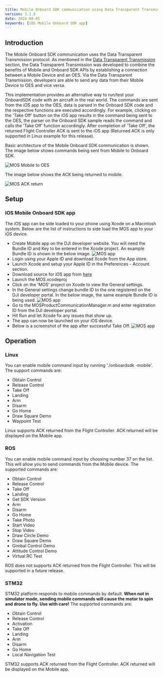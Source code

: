 ```yaml
---
title: Mobile Onboard SDK communication using Data Transparent Transmission
version: 3.1.8
date: 2016-08-05
keywords: [iOS Mobile Onboard SDK app]
---
```


## Introduction

The Mobile Onboard SDK communication uses the Data Transparent Transmission protocol. As mentioned in the [Data Transparent Transmission](../../introduction/data-transparent-transmission.html) section, the Data Transparent Transmission was developed to combine the benefits of Mobile and Onboard SDK APIs by establishing a connection between a Mobile Device and an OES. Via the Data Transparent Transmission, developers are able to send any data from their Mobile Device to OES and vice versa. 

This implementation provides an alternative way to run/test your OnboardSDK code with an aircraft in the real world. The commands are sent from the iOS app to the OES, data is parsed in the Onboard SDK code and the respective functions are executed accordingly. For example, clicking on the 'Take Off' button on the iOS app results in the command being sent to the OES, the parser on the Onboard SDK sample reads the command and calls the 'Take Off' function accordingly. After completion of 'Take Off', the returned Flight Controller ACK is sent to the iOS app (Returned ACK is only supported in Linux example for this release). 

Basic architecture of the Mobile Onboard SDK communication is shown. The image below shows commands being sent from Mobile to Onboard SDK.  

![MOS Mobile to OES](../../images/common/MOSDK1.png)

The image below shows the ACK being returned to mobile. 

![MOS ACK return](../../images/common/MOSDK2.png)

## Setup

### iOS Mobile Onboard SDK app 

The iOS app can be side loaded to your phone using Xcode on a Macintosh system. Below are the list of instructions to side load the MOS app to your iOS device. 

- Create Mobile app on the DJI developer website. You will need the Bundle ID and Key to be entered in the Xcode project. An example Bundle ID is shown in the below image. 
![MOS app](../../images/common/createApp.png)
- Login using your Apple ID and download Xcode from the App store. 
- Launch Xcode and setup your Apple ID in the Preferences - Account section. 
- Download source for iOS app from [here](https://github.com/dji-sdk/Mobile-OSDK-iOS-App)
- Launch the MOS.xcodeproj 
- Click on the 'MOS' project on Xcode to view the General settings. 
- In the General settings change bundle ID to the one registered on the DJI developer portal. In the below image, the same example Bundle ID is being used. 
![MOS app](../../images/common/bundleID.png)
- Go to the MOSProductCommunicationManager.m and enter registration ID from the DJI developer portal. 
- Hit Run and let Xcode fix any issues that show up. 
- The app can now be launched on your iOS device. 
- Below is a screenshot of the app after successful Take Off. 
![MOS app](../../images/common/MOSDKApp.jpg)


## Operation

### Linux

You can enable mobile command input by running './onboardsdk -mobile'. The support commands are: 

* Obtain Control
* Release Control 
* Take Off 
* Landing 
* Arm
* Disarm 
* Go Home
* Draw Square Demo 
* Waypoint Test 

Linux supports ACK returned from the Flight Controller. ACK returned will be displayed on the Mobile app. 


### ROS

You can enable mobile command input by choosing number 37 on the list. This will allow you to send commands from the Mobile device. The supported commands are: 

* Obtain Control
* Release Control 
* Take Off 
* Landing 
* Get SDK Version
* Arm
* Disarm 
* Go Home
* Take Photo 
* Start Video
* Stop Video 
* Draw Circle Demo 
* Draw Square Demo 
* Gimbal Control Demo 
* Attitude Control Demo 
* Virtual RC Test 

ROS does not supports ACK returned from the Flight Controller. This will be supported in a future release. 


### STM32

STM32 platform responds to mobile commands by default. **When not in simulator mode, sending mobile commands will cause the motor to spin and drone to fly. Use with care!** The supported commands are: 

* Obtain Control
* Release Control
* Activation
* Take Off
* Landing
* Arm
* Disarm
* Go Home
* Local Navigation Test

STM32 supports ACK returned from the Flight Controller. ACK returned will be displayed on the Mobile app. 




